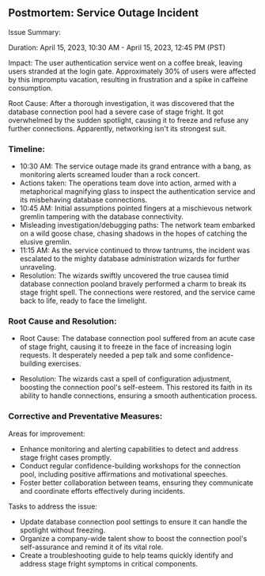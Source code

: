 ## Postmortem: Service Outage Incident

Issue Summary:

Duration: April 15, 2023, 10:30 AM - April 15, 2023, 12:45 PM (PST)

Impact:
The user authentication service went on a coffee break, leaving users stranded at the login gate.
Approximately 30% of users were affected by this impromptu vacation, resulting in frustration and a spike in caffeine consumption.

Root Cause:
After a thorough investigation, it was discovered that the database connection pool had a severe case of stage fright. It got overwhelmed by the sudden spotlight, causing it to freeze and refuse any further connections. Apparently, networking isn't its strongest suit.

### Timeline:

- 10:30 AM: The service outage made its grand entrance with a bang, as monitoring alerts screamed louder than a rock concert.
- Actions taken: The operations team dove into action, armed with a metaphorical magnifying glass to inspect the authentication service and its misbehaving database connections.
- 10:45 AM: Initial assumptions pointed fingers at a mischievous network gremlin tampering with the database connectivity.
- Misleading investigation/debugging paths: The network team embarked on a wild goose chase, chasing shadows in the hopes of catching the elusive gremlin.
- 11:15 AM: As the service continued to throw tantrums, the incident was escalated to the mighty database administration wizards for further unraveling.
- Resolution: The wizards swiftly uncovered the true causea timid database connection pooland bravely performed a charm to break its stage fright spell. The connections were restored, and the service came back to life, ready to face the limelight.

### Root Cause and Resolution:

- Root Cause:
The database connection pool suffered from an acute case of stage fright, causing it to freeze in the face of increasing login requests. It desperately needed a pep talk and some confidence-building exercises.

- Resolution:
The wizards cast a spell of configuration adjustment, boosting the connection pool's self-esteem. This restored its faith in its ability to handle connections, ensuring a smooth authentication process.

### Corrective and Preventative Measures:

Areas for improvement:
- Enhance monitoring and alerting capabilities to detect and address stage fright cases promptly.
- Conduct regular confidence-building workshops for the connection pool, including positive affirmations and motivational speeches.
- Foster better collaboration between teams, ensuring they communicate and coordinate efforts effectively during incidents.

Tasks to address the issue:
- Update database connection pool settings to ensure it can handle the spotlight without freezing.
- Organize a company-wide talent show to boost the connection pool's self-assurance and remind it of its vital role.
- Create a troubleshooting guide to help teams quickly identify and address stage fright symptoms in critical components.


